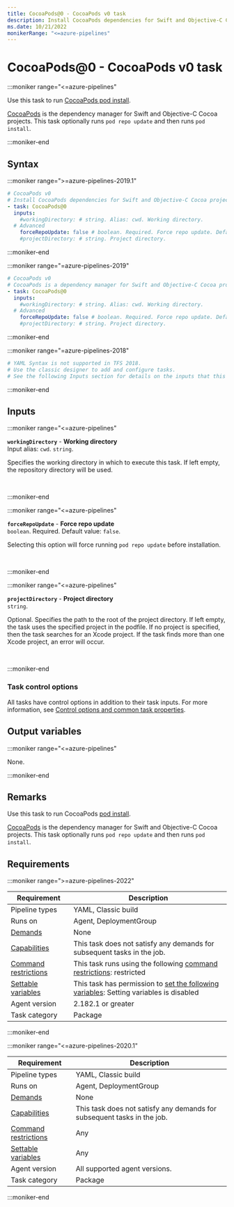 ```yaml
---
title: CocoaPods@0 - CocoaPods v0 task
description: Install CocoaPods dependencies for Swift and Objective-C Cocoa projects.
ms.date: 10/21/2022
monikerRange: "<=azure-pipelines"
---
```


# CocoaPods@0 - CocoaPods v0 task

<!-- :::description::: -->
:::moniker range="<=azure-pipelines"

<!-- :::editable-content name="description"::: -->
Use this task to run [CocoaPods pod install](https://guides.cocoapods.org/using/pod-install-vs-update.html).

[CocoaPods](https://cocoapods.org/) is the dependency manager for Swift and Objective-C Cocoa projects. This task optionally runs `pod repo update` and then runs `pod install`.
<!-- :::editable-content-end::: -->

:::moniker-end
<!-- :::description-end::: -->

<!-- :::syntax::: -->
## Syntax

:::moniker range=">=azure-pipelines-2019.1"

```yaml
# CocoaPods v0
# Install CocoaPods dependencies for Swift and Objective-C Cocoa projects.
- task: CocoaPods@0
  inputs:
    #workingDirectory: # string. Alias: cwd. Working directory. 
  # Advanced
    forceRepoUpdate: false # boolean. Required. Force repo update. Default: false.
    #projectDirectory: # string. Project directory.
```

:::moniker-end

:::moniker range="=azure-pipelines-2019"

```yaml
# CocoaPods v0
# CocoaPods is a dependency manager for Swift and Objective-C Cocoa projects. This task runs 'pod install'.
- task: CocoaPods@0
  inputs:
    #workingDirectory: # string. Alias: cwd. Working directory. 
  # Advanced
    forceRepoUpdate: false # boolean. Required. Force repo update. Default: false.
    #projectDirectory: # string. Project directory.
```

:::moniker-end

:::moniker range="=azure-pipelines-2018"

```yaml
# YAML Syntax is not supported in TFS 2018.
# Use the classic designer to add and configure tasks.
# See the following Inputs section for details on the inputs that this task supports.
```

:::moniker-end
<!-- :::syntax-end::: -->

<!-- :::inputs::: -->
## Inputs

<!-- :::item name="workingDirectory"::: -->
:::moniker range="<=azure-pipelines"

**`workingDirectory`** - **Working directory**<br>
Input alias: `cwd`. `string`.<br>
<!-- :::editable-content name="helpMarkDown"::: -->
Specifies the working directory in which to execute this task. If left empty, the repository directory will be used.
<!-- :::editable-content-end::: -->
<br>

:::moniker-end
<!-- :::item-end::: -->
<!-- :::item name="forceRepoUpdate"::: -->
:::moniker range="<=azure-pipelines"

**`forceRepoUpdate`** - **Force repo update**<br>
`boolean`. Required. Default value: `false`.<br>
<!-- :::editable-content name="helpMarkDown"::: -->
Selecting this option will force running `pod repo update` before installation.
<!-- :::editable-content-end::: -->
<br>

:::moniker-end
<!-- :::item-end::: -->
<!-- :::item name="projectDirectory"::: -->
:::moniker range="<=azure-pipelines"

**`projectDirectory`** - **Project directory**<br>
`string`.<br>
<!-- :::editable-content name="helpMarkDown"::: -->
Optional. Specifies the path to the root of the project directory. If left empty, the task uses the specified project in the podfile. If no project is specified, then the task searches for an Xcode project. If the task finds more than one Xcode project, an error will occur.
<!-- :::editable-content-end::: -->
<br>

:::moniker-end
<!-- :::item-end::: -->

### Task control options

All tasks have control options in addition to their task inputs. For more information, see [Control options and common task properties](/azure/devops/pipelines/yaml-schema/steps-task#common-task-properties).
<!-- :::inputs-end::: -->

<!-- :::outputVariables::: -->
## Output variables

:::moniker range="<=azure-pipelines"

None.

:::moniker-end
<!-- :::outputVariables-end::: -->

<!-- :::remarks::: -->
<!-- :::editable-content name="remarks"::: -->
## Remarks

Use this task to run CocoaPods [pod install](https://guides.cocoapods.org/using/pod-install-vs-update.html).

[CocoaPods](https://cocoapods.org/) is the dependency manager for Swift and Objective-C Cocoa projects. This task optionally runs `pod repo update` and then runs `pod install`.
<!-- :::editable-content-end::: -->
<!-- :::remarks-end::: -->

<!-- :::examples::: -->
<!-- :::editable-content name="examples"::: -->
<!-- :::editable-content-end::: -->
<!-- :::examples-end::: -->

<!-- :::properties::: -->
## Requirements

:::moniker range=">=azure-pipelines-2022"

| Requirement | Description |
|-------------|-------------|
| Pipeline types | YAML, Classic build |
| Runs on | Agent, DeploymentGroup |
| [Demands](/azure/devops/pipelines/process/demands) | None |
| [Capabilities](/azure/devops/pipelines/agents/agents#capabilities) | This task does not satisfy any demands for subsequent tasks in the job. |
| [Command restrictions](/azure/devops/pipelines/security/templates#agent-logging-command-restrictions) | This task runs using the following [command restrictions](/azure/devops/pipelines/security/templates#agent-logging-command-restrictions): restricted |
| [Settable variables](/azure/devops/pipelines/security/templates#agent-logging-command-restrictions) | This task has permission to [set the following variables](/azure/devops/pipelines/security/templates#agent-logging-command-restrictions): Setting variables is disabled |
| Agent version |  2.182.1 or greater |
| Task category | Package |

:::moniker-end

:::moniker range="<=azure-pipelines-2020.1"

| Requirement | Description |
|-------------|-------------|
| Pipeline types | YAML, Classic build |
| Runs on | Agent, DeploymentGroup |
| [Demands](/azure/devops/pipelines/process/demands) | None |
| [Capabilities](/azure/devops/pipelines/agents/agents#capabilities) | This task does not satisfy any demands for subsequent tasks in the job. |
| [Command restrictions](/azure/devops/pipelines/security/templates#agent-logging-command-restrictions) | Any |
| [Settable variables](/azure/devops/pipelines/security/templates#agent-logging-command-restrictions) | Any |
| Agent version | All supported agent versions. |
| Task category | Package |

:::moniker-end
<!-- :::properties-end::: -->

<!-- :::see-also::: -->
<!-- :::editable-content name="seeAlso"::: -->
<!-- :::editable-content-end::: -->
<!-- :::see-also-end::: -->